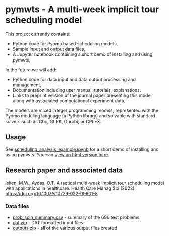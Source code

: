 
pymwts - A multi-week implicit tour scheduling model
====================================================

This project currently contains:


* Python code for Pyomo based scheduling models,
* Sample input and output data files,
* A Jupyter notebook containing a short demo of installing and using pymwts,


In the future we will add:

* Python code for data input and data output processing and management,
* Documentation including user manual, tutorials, explanations.
* Links to preprint version of the journal paper presenting this model along with associated computational experiment data.

The models are mixed integer programming models, represented with the
Pyomo modeling language (a Python library) and solvable with standard
solvers such as Cbc, GLPK, Gurobi, or CPLEX.


Usage
-----

See [scheduling_analysis_example.ipynb](https://github.com/misken/pymwts/blob/master/examples/scheduling_analysis_example.ipynb) for a short demo of installing and using pymwts. You can [view an html version here](http://www.sba.oakland.edu/faculty/isken/pymwts/scheduling_analysis_example.html). 

Research paper and associated data
----------------------------------

Isken, M.W., Aydas, O.T. A tactical multi-week implicit tour scheduling model with applications in healthcare. Health Care Manag Sci (2022). https://doi.org/10.1007/s10729-022-09601-8

### Data files

* [prob_soln_summary.csv](https://drive.google.com/file/d/1ZLiPxYShPDksZIa-iAo6zyTWQoyOnbLu/view?usp=sharing) - summary of the 696 test problems
* [dat.zip](https://drive.google.com/file/d/1hRkDcz8eu3w3QVfsVQ5CFudB1MOy4J_g/view?usp=sharing) - DAT formatted input files
* [outputs.zip](https://drive.google.com/file/d/1RplO6_EET3UrnuVLT1LfIw0KCDFPT6OO/view?usp=sharing) - all of the various output files created

